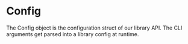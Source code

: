 # Config

The Config object is the configuration struct of our library API.
The CLI arguments get parsed into a library config at runtime.
